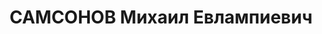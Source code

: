 ---
title: САМСОНОВ Михаил Евлампиевич
description: народився 1888 у м. Псков Псковської губ. Росіянин, із селян, освіта
  вища, позапарт., у 1919 р. кандидат у члени РКП(б). Проживав у Харкові. Економіст
  Харківського облземуправління. Заарештований _09.07.1937_ р. як член к.-р. організації
  та шкідництво (статті 547, 548, 5411 КК УРСР) і військовою колегією Верховного Суду
  СРСР _02.01.1938_ р. (статті 547 через ст. 20 КК УРСР, 548, 5411 КК УРСР) засуджений
  на 15 років позбавлення волі у в’язниці з обмеженням прав на 5 років і конфіскацією
  майна. Термін покарання відбував у Норільтабі. Справу закрито військовою колегією
  Верховного Суду СРСР _15.03.1946_ р. (ст.197 ч. 2 КПК УРСР). Звільнений з-під варти
  _27.05.1946_ р.
---